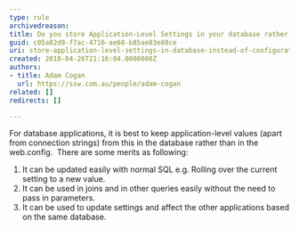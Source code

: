 ```yaml
---
type: rule
archivedreason: 
title: Do you store Application-Level Settings in your database rather than configuration files when possible?
guid: c05a82d9-f7ac-4716-ae68-b85ae83e88ce
uri: store-application-level-settings-in-database-instead-of-configuration-files-when-possible
created: 2018-04-26T21:16:04.0000000Z
authors:
- title: Adam Cogan
  url: https://ssw.com.au/people/adam-cogan
related: []
redirects: []

---
```


For database applications, it is best to keep application-level values (apart from connection strings) from this in the database rather than in the web.config.  There are some merits as following:


<!--endintro-->

1. It can be updated easily with normal SQL e.g. Rolling over the current setting to a new value.
2. It can be used in joins and in other queries easily without the need to pass in parameters.
3. It can be used to update settings and affect the other applications based on the same database.
